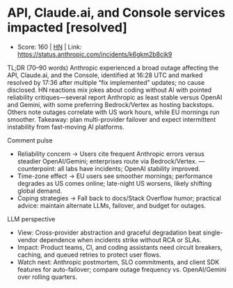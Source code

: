 # API, Claude.ai, and Console services impacted [resolved]

- Score: 160 | [HN](https://news.ycombinator.com/item?id=45200118) | Link: https://status.anthropic.com/incidents/k6gkm2b8cjk9

TL;DR (70–90 words)
Anthropic experienced a broad outage affecting the API, Claude.ai, and the Console, identified at 16:28 UTC and marked resolved by 17:36 after multiple “fix implemented” updates; no cause disclosed. HN reactions mix jokes about coding without AI with pointed reliability critiques—several report Anthropic as least stable versus OpenAI and Gemini, with some preferring Bedrock/Vertex as hosting backstops. Others note outages correlate with US work hours, while EU mornings run smoother. Takeaway: plan multi-provider failover and expect intermittent instability from fast-moving AI platforms.

Comment pulse
- Reliability concern → Users cite frequent Anthropic errors versus steadier OpenAI/Gemini; enterprises route via Bedrock/Vertex. — counterpoint: all labs have incidents; OpenAI stability improved.
- Time-zone effect → EU users see smoother mornings; performance degrades as US comes online; late-night US worsens, likely shifting global demand.
- Coping strategies → Fall back to docs/Stack Overflow humor; practical advice: maintain alternate LLMs, failover, and budget for outages.

LLM perspective
- View: Cross-provider abstraction and graceful degradation beat single-vendor dependence when incidents strike without RCA or SLAs.
- Impact: Product teams, CI, and coding assistants need circuit breakers, caching, and queued retries to protect user flows.
- Watch next: Anthropic postmortem, SLO commitments, and client SDK features for auto-failover; compare outage frequency vs. OpenAI/Gemini over rolling quarters.
